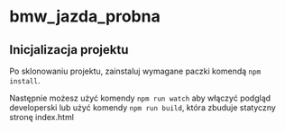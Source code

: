 # bmw_jazda_probna

## Inicjalizacja projektu

Po sklonowaniu projektu, zainstaluj wymagane paczki komendą `npm install`.

Następnie możesz użyć komendy `npm run watch` aby włączyć podgląd developerski lub użyć komendy `npm run build`, która zbuduje statyczny stronę index.html
